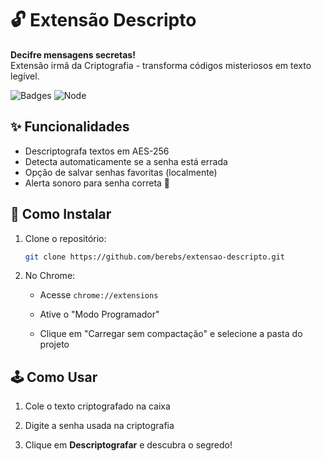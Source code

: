 # 🔓 Extensão Descripto

**Decifre mensagens secretas!**  
Extensão irmã da Criptografia - transforma códigos misteriosos em texto legível.

![Badges](https://img.shields.io/badge/JavaScript-ES6+-yellow?logo=javascript) 
![Node](https://img.shields.io/badge/Node.js-18-green?logo=node.js)

## ✨ Funcionalidades
- Descriptografa textos em AES-256
- Detecta automaticamente se a senha está errada
- Opção de salvar senhas favoritas (localmente)
- Alerta sonoro para senha correta 🎉

## 🚀 Como Instalar
1. Clone o repositório:
	```bash
	git clone https://github.com/berebs/extensao-descripto.git

2.  No Chrome:
    
    -   Acesse  `chrome://extensions`
        
    -   Ative o "Modo Programador"
        
    -   Clique em "Carregar sem compactação" e selecione a pasta do projeto
## 🕹️ Como Usar

1.  Cole o texto criptografado na caixa
    
2.  Digite a senha usada na criptografia
    
3.  Clique em  **Descriptografar**  e descubra o segredo!
    

